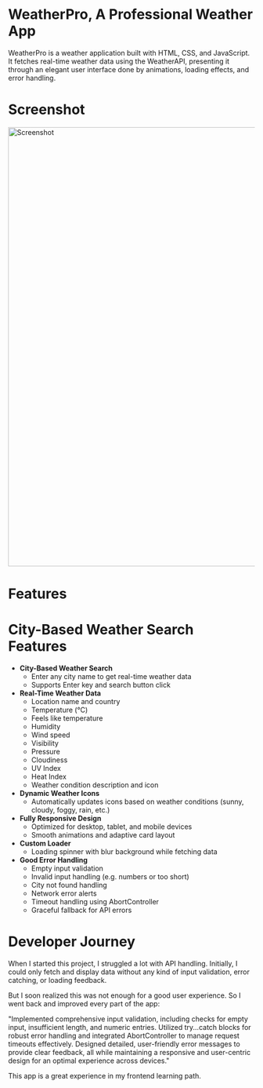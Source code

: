 <h1>WeatherPro, A Professional Weather App</h1>

<p>WeatherPro is a weather application built with HTML, CSS, and JavaScript.
It fetches real-time weather data using the WeatherAPI, presenting it through an elegant user interface done by animations, loading effects, and error handling.</p>

<h1>Screenshot</h1>
<img width="1150" height="895" alt="Screenshot" src="https://github.com/user-attachments/assets/015b6083-2450-4fb4-af23-13b2faac103c" />

<h1>Features</h1>

<h1>City-Based Weather Search Features</h1>
  <ul>
    <li><strong>City-Based Weather Search</strong>
      <ul>
        <li>Enter any city name to get real-time weather data</li>
        <li>Supports Enter key and search button click</li>
      </ul>
    </li>
    <li><strong>Real-Time Weather Data</strong>
      <ul>
        <li>Location name and country</li>
        <li>Temperature (°C)</li>
        <li>Feels like temperature</li>
        <li>Humidity</li>
        <li>Wind speed</li>
        <li>Visibility</li>
        <li>Pressure</li>
        <li>Cloudiness</li>
        <li>UV Index</li>
        <li>Heat Index</li>
        <li>Weather condition description and icon</li>
      </ul>
    </li>
    <li><strong>Dynamic Weather Icons</strong>
      <ul>
        <li>Automatically updates icons based on weather conditions (sunny, cloudy, foggy, rain, etc.)</li>
      </ul>
    </li>
    <li><strong>Fully Responsive Design</strong>
      <ul>
        <li>Optimized for desktop, tablet, and mobile devices</li>
        <li>Smooth animations and adaptive card layout</li>
      </ul>
    </li>
    <li><strong>Custom Loader</strong>
      <ul>
        <li>Loading spinner with blur background while fetching data</li>
      </ul>
    </li>
    <li><strong>Good Error Handling</strong>
      <ul>
        <li>Empty input validation</li>
        <li>Invalid input handling (e.g. numbers or too short)</li>
        <li>City not found handling</li>
        <li>Network error alerts</li>
        <li>Timeout handling using AbortController</li>
        <li>Graceful fallback for API errors</li>
      </ul>
    </li>
  </ul>

<h1>Developer Journey</h1>
<p>When I started this project, I struggled a lot with API handling. Initially, I could only fetch and display data without any kind of input validation, error catching, or loading feedback.

But I soon realized this was not enough for a good user experience. So I went back and improved every part of the app:</p>
<p>"Implemented comprehensive input validation, including checks for empty input, insufficient length, and numeric entries. Utilized try...catch blocks for robust error handling and integrated AbortController to manage request timeouts effectively. Designed detailed, user-friendly error messages to provide clear feedback, all while maintaining a responsive and user-centric design for an optimal experience across devices."</p>

<p>This app is a great experience in my frontend learning path.</p>
